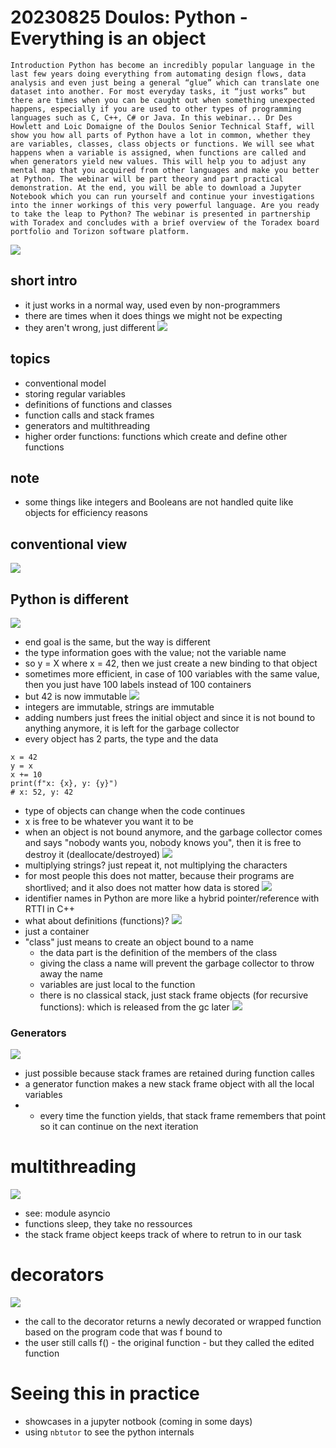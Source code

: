 # 20230825 Doulos: Python - Everything is an object

```
Introduction Python has become an incredibly popular language in the last few years doing everything from automating design flows, data analysis and even just being a general “glue” which can translate one dataset into another. For most everyday tasks, it “just works” but there are times when you can be caught out when something unexpected happens, especially if you are used to other types of programming languages such as C, C++, C# or Java. In this webinar... ​Dr Des Howlett and Loic Domaigne of the Doulos Senior Technical Staff, will show you how all parts of Python have a lot in common, whether they are variables, classes, class objects or functions. We will see what happens when a variable is assigned, when functions are called and when generators yield new values. This will help you to adjust any mental map that you acquired from other languages and make you better at Python. The webinar will be part theory and part practical demonstration. At the end, you will be able to download a Jupyter Notebook which you can run yourself and continue your investigations into the inner workings of this very powerful language. Are you ready to take the leap to Python? The webinar is presented in partnership with Toradex and concludes with a brief overview of the Toradex board portfolio and Torizon software platform. 
```

![](img00.png)
## short intro
* it just works in a normal way, used even by non-programmers
* there are times when it does things we might not be expecting
* they aren't wrong, just different
![](img01.png)

## topics
* conventional model
* storing regular variables
* definitions of functions and classes
* function calls and stack frames
* generators and multithreading
* higher order functions: functions which create and define other functions

## note
* some things like integers and Booleans are not handled quite like objects for efficiency reasons

## conventional view
![](img02.png)

## Python is different
![](img03.png)
* end goal is the same, but the way is different
* the type information goes with the value; not the variable name
* so y = X where x = 42, then we just create a new binding to that object
* sometimes more efficient, in case of 100 variables with the same value, then you just have 100 labels instead of 100 containers
* but 42 is now immutable
![](img04.png)
* integers are immutable, strings are immutable
* adding numbers just frees the initial object and since it is not bound to anything anymore, it is left for the garbage collector
* every object has 2 parts, the type and the data
```
x = 42
y = x
x += 10
print(f"x: {x}, y: {y}")
# x: 52, y: 42
```
* type of objects can change when the code continues
* x is free to be whatever you want it to be
* when an object is not bound anymore, and the garbage collector comes and says "nobody wants you, nobody knows you", then it is free to destroy it (deallocate/destroyed)
![](img05.png)
* multiplying strings? just repeat it, not multiplying the characters
* for most people this does not matter, because their programs are shortlived; and it also does not matter how data is stored
![](img05.png)
* identifier names in Python are more like a hybrid pointer/reference with RTTI in C++
* what about definitions (functions)?
![](img06.png)
* just a container 
* "class" just means to create an object bound to a name
  * the data part is the definition of the members of the class
  * giving the class a name will prevent the garbage collector to throw away the name
  * variables are just local to the function
  * there is no classical stack, just stack frame objects (for recursive functions): which is released from the gc later
![](img07.png)
### Generators
![](img08.png)
* just possible because stack frames are retained during function calles
* a generator function makes a new stack frame object with all the local variables
* * every time the function yields, that stack frame remembers that point so it can continue on the next iteration
# multithreading
![](img08.png)
* see: module asyncio
* functions sleep, they take no ressources
* the stack frame object keeps track of where to retrun to in our task
# decorators
![](img09.png)
* the call to the decorator returns a newly decorated or wrapped function based on the program code that was f bound to
* the user still calls f() - the original function - but they called the edited function

# Seeing this in practice
* showcases in a jupyter notbook (coming in some days)
* using `nbtutor` to see the python internals

